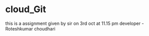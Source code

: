 # cloud_Git
this is a assignment given by sir on 3rd oct at 11.15 pm
developer - Roteshkumar choudhari
